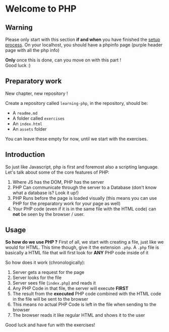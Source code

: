 # Welcome to PHP

## Warning
Please only start with this section **if and when** you have finished the [setup process](1.setup).
On your localhost, you should have a phpinfo page (purple header page with all the php info)

**Only** once this is done, can you move on with this part !<br/>
Good luck :)

## Preparatory work
New chapter, new repository !

Create a repository called `learning-php`, in the repository, should be:
- A `readme.md`
- A folder called `exercises`
- An `index.html`
- An `assets` folder
 
You can leave these empty for now, until we start with the exercises.


## Introduction

So just like Javascript, php is first and foremost also a scripting language.
Let's talk about some of the core features of PHP:

1. Where JS has the DOM, PHP has the server
1. PHP Can communicate through the server to a Database (don't know what a database is? Look it up!)
1. PHP Runs before the page is loaded visually (this means you can use PHP for the preparatory work for your page as well)
1. Your PHP code (even if it is in the same file with the HTML code) can **not** be seen by the browser / user.


## Usage

**So how do we use PHP ?**
First of all, we start with creating a file, just like we would for HTML. This time though, give it the extension `.php`.
A `.php` file is basically a HTML file that will first look for **ANY** PHP code inside of it

So how does it work (chronologically):

1. Server gets a request for the page
1. Server looks for the file
1. Server sees file (`index.php`) and reads it
1. Any PHP Code in that file, the server will execute **FIRST**
1. The result from the **executed** PHP code combined with the HTML code in the file will be sent to the browser
1. This means no actual PHP Code is left in the file when sending to the browser
1. The browser reads it like regular HTML and shows it to the user

Good luck and have fun with the exercises!
